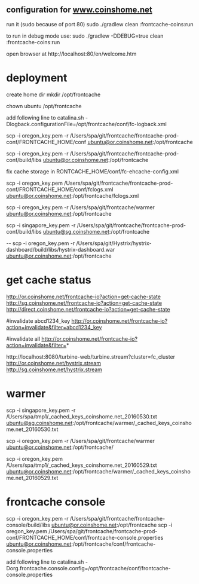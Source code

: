 
## configuration for www.coinshome.net

run it (sudo because of port 80)
sudo ./gradlew clean :frontcache-coins:run 

to run in debug mode use:
sudo ./gradlew -DDEBUG=true clean :frontcache-coins:run

open browser at 
http://localhost:80/en/welcome.htm


# deployment

create home dir 
mkdir /opt/frontcache

chown ubuntu /opt/frontcache 

add following line to catalina.sh
-Dlogback.configurationFile=/opt/frontcache/conf/fc-logback.xml


scp -i oregon_key.pem -r /Users/spa/git/frontcache/frontcache-prod-conf/FRONTCACHE_HOME/conf ubuntu@or.coinshome.net:/opt/frontcache

scp -i oregon_key.pem -r /Users/spa/git/frontcache/frontcache-prod-conf/build/libs ubuntu@or.coinshome.net:/opt/frontcache

fix cache storage in RONTCACHE_HOME/conf/fc-ehcache-config.xml

scp -i oregon_key.pem /Users/spa/git/frontcache/frontcache-prod-conf/FRONTCACHE_HOME/conf/fclogs.xml ubuntu@or.coinshome.net:/opt/frontcache/fclogs.xml

scp -i oregon_key.pem -r /Users/spa/git/frontcache/warmer ubuntu@or.coinshome.net:/opt/frontcache

scp -i singapore_key.pem -r /Users/spa/git/frontcache/frontcache-prod-conf/build/libs ubuntu@sg.coinshome.net:/opt/frontcache

--
scp -i oregon_key.pem -r /Users/spa/git/Hystrix/hystrix-dashboard/build/libs/hystrix-dashboard.war ubuntu@or.coinshome.net:/opt/frontcache

# get cache status

http://or.coinshome.net/frontcache-io?action=get-cache-state
http://sg.coinshome.net/frontcache-io?action=get-cache-state
http://direct.coinshome.net/frontcache-io?action=get-cache-state

#invalidate abcd1234_key
http://or.coinshome.net/frontcache-io?action=invalidate&filter=abcd1234_key

#invalidate all
http://or.coinshome.net/frontcache-io?action=invalidate&filter=*

http://localhost:8080/turbine-web/turbine.stream?cluster=fc_cluster
http://or.coinshome.net/hystrix.stream
http://sg.coinshome.net/hystrix.stream


# warmer
scp -i singapore_key.pem -r /Users/spa/tmp1/_cached_keys_coinshome.net_20160530.txt ubuntu@sg.coinshome.net:/opt/frontcache/warmer/_cached_keys_coinshome.net_20160530.txt

scp -i oregon_key.pem -r /Users/spa/git/frontcache/warmer ubuntu@or.coinshome.net:/opt/frontcache/

scp -i oregon_key.pem /Users/spa/tmp1/_cached_keys_coinshome.net_20160529.txt ubuntu@or.coinshome.net:/opt/frontcache/warmer/_cached_keys_coinshome.net_20160529.txt


# frontcache console

scp -i oregon_key.pem -r /Users/spa/git/frontcache/frontcache-console/build/libs ubuntu@or.coinshome.net:/opt/frontcache
scp -i oregon_key.pem /Users/spa/git/frontcache/frontcache-prod-conf/FRONTCACHE_HOME/conf/frontcache-console.properties ubuntu@or.coinshome.net:/opt/frontcache/conf/frontcache-console.properties

add following line to catalina.sh
-Dorg.frontcache.console.config=/opt/frontcache/conf/frontcache-console.properties



